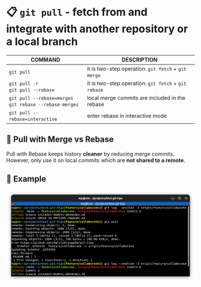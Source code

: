 # 📋 `git pull` - fetch from and integrate with another repository or a local branch

| COMMAND                                                      | DESCRIPTION                                          |
| ------------------------------------------------------------ | ---------------------------------------------------- |
| `git pull`                                                   | it is two-step operation: `git fetch` + `git merge`  |
| `git pull -r`<br />`git pull --rebase`                       | it is two-step operation: `git fetch` + `git rebase` |
| `git pull --rebase=merges`<br />`git rebase --rebase-merges` | local merge commits are included in the rebase       |
| `git pull --rebase=interactive`                              | enter rebase in interactive mode                     |

## 📌 Pull with Merge vs Rebase

Pull with Rebase keeps history **cleaner** by reducing merge commits. However, only use it on local commits which are **not shared to a remote**.

## 📌 Example

![](images/git-pull.png)
